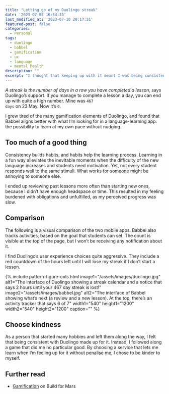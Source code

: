 ```yaml
---
title: "Letting go of my Duolingo streak"
date: '2023-07-08 16:54:35'
last_modified_at: '2023-07-10 20:17:21'
featured-post: false
categories:
  - Personal
tags:
  - duolingo
  - babbel
  - gamification
  - ux
  - language
  - mental health
description: ""
excerpt: "I thought that keeping up with it meant I was being consistent. I was wrong."
---
```

_A streak is the number of days in a row you have completed a lesson_, says Duolingo’s support. If you manage to complete a lesson a day, you can end up with quite a high number. Mine was <code>467 days</code> on 23 May. Now it’s <code>0</code>.

I grew tired of the many gamification elements of Duolingo, and found that Babbel aligns better with what I’m looking for in a language-learning app: the possibility to learn at my own pace without nudging.

## Too much of a good thing

Consistency builds habits, and habits help the learning process. Learning in a fun way alleviates the inevitable moments when the difficulty of the new language increases and students need motivation. Yet, not every student responds well to the same stimuli. What works for someone might be annoying to someone else.

I ended up reviewing past lessons more often than starting new ones, because I didn’t have enough headspace or time. This resulted in my feeling burdened with obligations and unfulfilled, as my perceived progress was slow.

## Comparison

The following is a visual comparison of the two mobile apps. Babbel also tracks activities, based on the goal that students can set. The count is visible at the top of the page, but I won’t be receiving any notification about it.

I find Duolingo’s user experience choices quite aggressive. They include a red countdown of the hours left until I will lose my streak if I don’t start a lesson.

{% include pattern-figure-cols.html image1="/assets/images/duolingo.jpg" alt1="The interface of Duolingo showing a streak calendar and a notice that says 2 hours until your 467 day streak is lost!" image2="/assets/images/babbel.jpg" alt2="The interface of Babbel showing what’s next (a review and a new lesson). At the top, there’s an activity tracker that says 6 of 7" width1="540" height1="1200" width2="540" height2="1200" caption="" %}

## Choose kindness

As a person that started many hobbies and left them along the way, I felt that being consistent with Duolingo made up for it. Instead, I followed along a game that did me no particular good. By choosing a service that lets me learn when I’m feeling up for it without penalise me, I chose to be kinder to myself.

## Further read

- [Gamification](https://builtformars.com/ux-glossary/gamification) on Build for Mars